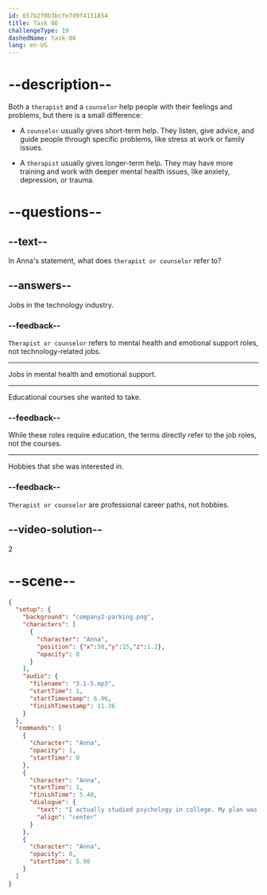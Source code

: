 ```yaml
---
id: 657b2f0b3bcfe7d9f4151854
title: Task 86
challengeType: 19
dashedName: task-86
lang: en-US
---
```


<!-- (Audio) Anna: I actually studied psychology in college. My plan was to become a therapist or counselor. -->

# --description--

Both a `therapist` and a `counselor` help people with their feelings and problems, but there is a small difference:

- A `counselor` usually gives short-term help. They listen, give advice, and guide people through specific problems, like stress at work or family issues.

- A `therapist` usually gives longer-term help. They may have more training and work with deeper mental health issues, like anxiety, depression, or trauma.

# --questions--

## --text--

In Anna's statement, what does `therapist or counselor` refer to?

## --answers--

Jobs in the technology industry.

### --feedback--

`Therapist or counselor` refers to mental health and emotional support roles, not technology-related jobs.

---

Jobs in mental health and emotional support.

---

Educational courses she wanted to take.

### --feedback--

While these roles require education, the terms directly refer to the job roles, not the courses.

---

Hobbies that she was interested in.

### --feedback--

`Therapist or counselor` are professional career paths, not hobbies.

## --video-solution--

2

# --scene--

```json
{
  "setup": {
    "background": "company2-parking.png",
    "characters": [
      {
        "character": "Anna",
        "position": {"x":50,"y":15,"z":1.2},
        "opacity": 0
      }
    ],
    "audio": {
      "filename": "3.1-5.mp3",
      "startTime": 1,
      "startTimestamp": 6.96,
      "finishTimestamp": 11.36
    }
  },
  "commands": [
    {
      "character": "Anna",
      "opacity": 1,
      "startTime": 0
    },
    {
      "character": "Anna",
      "startTime": 1,
      "finishTime": 5.40,
      "dialogue": {
        "text": "I actually studied psychology in college. My plan was to become a therapist or counselor.",
        "align": "center"
      }
    },
    {
      "character": "Anna",
      "opacity": 0,
      "startTime": 5.90
    }
  ]
}
```
